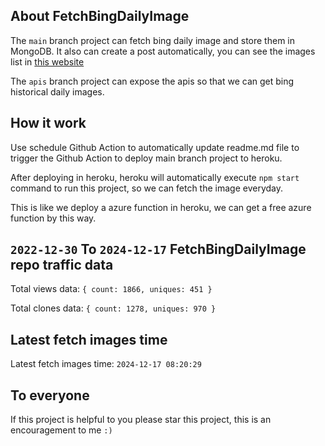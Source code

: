 ## About FetchBingDailyImage

The `main` branch project can fetch bing daily image and store them in MongoDB.
It also can create a post automatically, you can see the images list in [this website](https://oursalbum.netlify.app)

The `apis` branch project can expose the apis so that we can get bing historical daily images.

## How it work

Use schedule Github Action to automatically update readme.md file to trigger the Github Action to deploy main branch project to heroku.

After deploying in heroku, heroku will automatically execute `npm start` command to run this project, so we can fetch the image everyday.

This is like we deploy a azure function in heroku, we can get a free azure function by this way.

## `2022-12-30` To `2024-12-17` FetchBingDailyImage repo traffic data

Total views data: `{ count: 1866, uniques: 451 }`

Total clones data: `{ count: 1278, uniques: 970 }`

## Latest fetch images time

Latest fetch images time: `2024-12-17 08:20:29`

## To everyone

If this project is helpful to you please star this project, this is an encouragement to me `:)`



